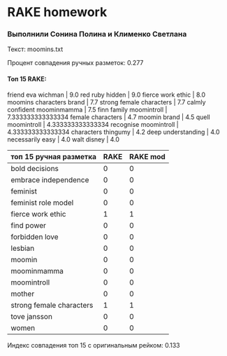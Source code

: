 # RAKE homework
### Выполнили Сонина Полина и Клименко Светлана

Текст: moomins.txt

Процент совпадения ручных разметок: 0.277

#### Топ 15 RAKE:
friend eva wichman  |  9.0
red ruby hidden  |  9.0
fierce work ethic  |  8.0
moomins characters brand  |  7.7
strong female characters  |  7.7
calmly confident moominmamma  |  7.5
finn family moomintroll  |  7.333333333333334
female characters  |  4.7
moomin brand  |  4.5
quell moomintroll  |  4.333333333333334
recognise moomintroll  |  4.333333333333334
characters thingumy  |  4.2
deep understanding  |  4.0
necessarily easy  |  4.0
walt disney  |  4.0


топ 15 ручная разметка | RAKE | RAKE mod
---------------------- | ---- | --------
bold decisions | 0 | 0
embrace independence | 0 | 0
feminist | 0 | 0
feminist role model | 0 | 0
fierce work ethic | 1 | 1
find power | 0 | 0
forbidden love | 0 | 0
lesbian | 0 | 0
moomin | 0 | 0
moominmamma | 0 | 0
moomintroll | 0 | 0
mother | 0 | 0
strong female characters | 1 | 1
tove jansson | 0 | 0
women | 0 | 0


Индекс совпадения топ 15 с оригинальным рейком: 0.133

